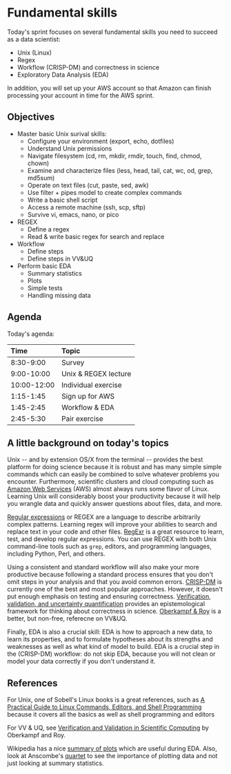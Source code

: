 #   Fundamental skills

Today's sprint focuses on several fundamental skills you need to succeed as a data scientist:

* Unix (Linux)
* Regex
* Workflow (CRISP-DM) and correctness in science
* Exploratory Data Analysis (EDA)

In addition, you will set up your AWS account so that Amazon can finish processing your account in time for the AWS sprint.


##  Objectives

*   Master basic Unix surival skills:
    -   Configure your environment (export, echo, dotfiles)
    -   Understand Unix permissions
    -   Navigate filesystem (cd, rm, mkdir, rmdir, touch, find, chmod, chown)
    -   Examine and characterize files (less, head, tail, cat, wc, od, grep, md5sum)
    -   Operate on text files (cut, paste, sed, awk)
    -   Use filter + pipes model to create complex commands
    -   Write a basic shell script
    -   Access a remote machine (ssh, scp, sftp)
    -   Survive vi, emacs, nano, or pico
*   REGEX
    -   Define a regex
    -   Read & write basic regex for search and replace
*   Workflow
    -   Define steps
    -   Define steps in VV&UQ
*   Perform basic EDA
    -   Summary statistics
    -   Plots
    -   Simple tests
    -   Handling missing data


##  Agenda

Today's agenda:

| Time      | Topic             |
| :-------- | :---------------- |
| 8:30-9:00 | Survey            |
| 9:00-10:00    | Unix & REGEX lecture  |
| 10:00-12:00   | Individual exercise   |
| 1:15-1:45     | Sign up for AWS       |
| 1:45-2:45     | Workflow & EDA        |
| 2:45-5:30     | Pair exercise         |


##  A little background on today's topics

Unix -- and by extension OS/X from the terminal -- provides the best platform for doing science because it is robust and has many simple simple commands which can easily be combined to solve whatever problems you encounter.  Furthermore, scientific clusters and cloud computing such as [Amazon Web Services](https://aws.amazon.com) (AWS) almost always runs some flavor of Linux.  Learning Unix will considerably boost your productivity because it will help you wrangle data and quickly answer questions about files, data, and more.

[Regular expressions](https://en.wikipedia.org/wiki/Regular_expression) or REGEX are a language to describe arbitrarily complex patterns.  Learning regex will improve your abilities to search and replace text in your code and other files.  [RegExr](http://www.regexr.com) is a great resource to learn, test, and develop regular expressions.  You can use REGEX with both Unix command-line tools such as `grep`, editors, and  programming languages, including Python, Perl, and others.

Using a consistent and standard workflow will also make your more productive because following a standard process ensures that you don't omit steps in your analysis and that you avoid common errors.  [CRISP-DM](https://en.wikipedia.org/wiki/Cross_Industry_Standard_Process_for_Data_Mining) is currently one of the best and most popular approaches.  However, it doesn't put enough emphasis on testing and ensuring correctness.  [Verification, validation, and uncertainty quantification](https://en.wikipedia.org/wiki/Verification_and_validation) provides an epistemological framework for thinking about correctness in science.  [Oberkampf & Roy](http://www.amazon.com/Verification-Validation-Scientific-Computing-Oberkampf/dp/0521113601/ref=sr_1_1?ie=UTF8&qid=1444933963&sr=8-1&keywords=oberkampf+and+roy) is a better, but non-free, referecne on VV&UQ.

Finally, EDA is also a crucial skill: EDA is how to approach a new data, to learn its properties, and to formulate hypotheses about its strengths and weaknesses as well as what kind of model to build.  EDA is a crucial step in the (CRISP-DM) workflow:  do not skip EDA, because you will not clean or model your data correctly if you don't understand it.


##  References

For Unix, one of Sobell's Linux books is a great references, such as [A Practical Guide to Linux Commands, Editors, and Shell Programming](http://www.amazon.com/Practical-Guide-Commands-Editors-Programming-ebook/dp/B009AVGJLO/ref=la_B000APJW04_1_4?s=books&ie=UTF8&qid=1444934667&sr=1-4&refinements=p_82%3AB000APJW04) because it covers all the basics as well as shell programming and editors

For VV & UQ, see [Verification and Validation in Scientific Computing](http://www.amazon.com/Verification-Validation-Scientific-Computing-Oberkampf/dp/0521113601/ref=sr_1_1?ie=UTF8&qid=1444933963&sr=8-1&keywords=oberkampf+and+roy) by Oberkampf and Roy.

Wikipedia has a nice [summary of plots](https://en.wikipedia.org/wiki/Exploratory_data_analysis) which are useful during EDA.  Also, look at Anscombe's [quartet](https://en.wikipedia.org/wiki/Anscombe%27s_quartet) to see the importance of plotting data and not just looking at summary statistics.

